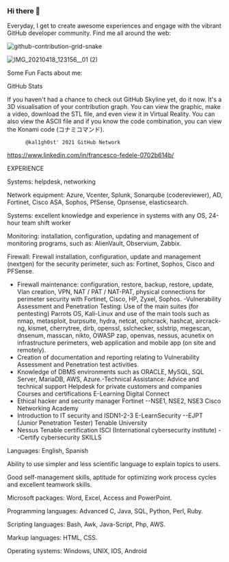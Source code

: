 ### Hi there 👋

<!--
**kal1gh0st/kal1gh0st** is a ✨ _special_ ✨ repository because its `README.md` (this file) appears on your GitHub profile.

Here are some ideas to get you started:

- 🔭 I’m currently working on ...
- 🌱 I’m currently learning ...
- 👯 I’m looking to collaborate on ...
- 🤔 I’m looking for help with ...
- 💬 Ask me about ...
- 📫 How to reach me: ...
- 😄 Pronouns: ...
- ⚡ Fun fact: ...
-->
Everyday, I get to create awesome experiences and engage with the vibrant GitHub developer community. 
Find me all around the web:


![github-contribution-grid-snake](https://user-images.githubusercontent.com/56889513/128626209-9cf528cd-0576-41ad-a96d-622dab2e8030.gif)




![IMG_20210418_123156__01 (2)](https://user-images.githubusercontent.com/56889513/128597491-26d1c9e2-7e6b-40b2-ab4a-4b6d35192496.jpg)


Some Fun Facts about me:

GitHub Stats

If you haven't had a chance to check out GitHub Skyline yet, do it now. It's a 3D visualisation of your contribution graph. You can view the graphic, make a video, download the STL file, and even view it in Virtual Reality. You can also view the ASCII file and if you know the code combination, you can view the Konami code (コナミコマンド).


          @kal1gh0st' 2021 GitHub Network    
          
    
 

https://www.linkedin.com/in/francesco-fedele-0702b614b/

EXPERIENCE

Systems: helpdesk, networking

Network equipment: Azure, Vcenter, Splunk, Sonarqube (codereviewer), AD, Fortinet, Cisco ASA, Sophos, PfSense, Opnsense, elasticsearch.

Systems: excellent knowledge and experience in systems with any OS, 24-hour team shift worker

Monitoring: installation, configuration, updating and management of monitoring programs, such as: AlienVault, Observium, Zabbix.

Firewall: Firewall installation, configuration, update and management (nextgen) for the security perimeter, such as: Fortinet, Sophos, Cisco and PFSense.
- Firewall maintenance: configuration, restore, backup, restore, update, Vlan creation, VPN, NAT / PAT / NAT-PAT, physical connections for perimeter security with Fortinet, Cisco, HP, Zyxel, Sophos.
-Vulnerability Assessment and Penetration Testing: Use of the main suites (for pentesting) Parrots OS, Kali-Linux and use of the main tools such as nmap, metasploit, burpsuite, hydra, netcat, ophcrack, hashcat, aircrack-ng, kismet, cherrytree, dirb, openssl, sslchecker, sslstrip, megescan, dnsenum, masscan, nikto, OWASP zap, openvas, nessus, acunetix on infrastructure perimeters, web application and mobile app (on site and remotely).
- Creation of documentation and reporting relating to Vulnerability Assessment and Penetration test
activities.
- Knowledge of DBMS environments such as ORACLE, MySQL, SQL Server, MariaDB, AWS, Azure.-Technical
Assistance: Advice and technical support Helpdesk for private customers and companies
Courses and certifications
E-Learning Digital Connect
- Ethical hacker and security manager
Fortinet
--NSE1, NSE2, NSE3
Cisco Networking Academy
- Introduction to IT security and ISDN1-2-3
E-LearnSecurity
--EJPT (Junior Penetration Tester)
Tenable University
- Nessus Tenable certification
ISCI (International cybersecurity institute)
--Certify cybersecurity
SKILLS

Languages: English, Spanish

Ability to use simpler and less scientific language to explain topics to users.

Good self-management skills, aptitude for optimizing work process cycles and excellent teamwork skills.

Microsoft packages: Word, Excel, Access and PowerPoint.

Programming languages: Advanced C, Java, SQL, Python, Perl, Ruby.

Scripting languages: Bash, Awk, Java-Script, Php, AWS.

Markup languages: HTML, CSS.

Operating systems: Windows, UNIX, IOS, Android


